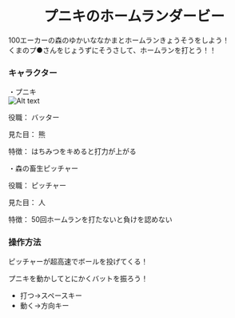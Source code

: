 # <div style="text-align:center;"> プニキのホームランダービー </div>
  
  
100エーカーの森のゆかいななかまとホームランきょうそうをしよう！  
くまのプ●さんをじょうずにそうさして、ホームランを打とう！！

  
### キャラクター
・プニキ  
![Alt text](http://free-photo.net/photo_img/0812122638.jpg )  

役職：   バッター</p>
見た目：  熊</p>
特徴：    はちみつをキめると打力が上がる</p>
</p>
・森の畜生ピッチャー 

役職：   ピッチャー</p>
見た目：  人</p>
特徴：    50回ホームランを打たないと負けを認めない</p>


### 操作方法  
ピッチャーが超高速でボールを投げてくる！</p>
プニキを動かしてとにかくバットを振ろう！

  - 打つ→スペースキー  
  - 動く→方向キー  
